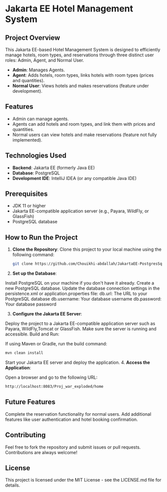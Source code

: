 # Jakarta EE Hotel Management System

## Project Overview

This Jakarta EE-based Hotel Management System is designed to efficiently manage hotels, room types, and reservations through three distinct user roles: Admin, Agent, and Normal User.

- **Admin**: Manages Agents.
- **Agent**: Adds hotels, room types, links hotels with room types (prices and quantities).
- **Normal User**: Views hotels and makes reservations (feature under development).

## Features

- Admin can manage agents.
- Agents can add hotels and room types, and link them with prices and quantities.
- Normal users can view hotels and make reservations (feature not fully implemented).

## Technologies Used

- **Backend**: Jakarta EE (formerly Java EE)
- **Database**: PostgreSQL
- **Development IDE**: IntelliJ IDEA (or any compatible Java IDE)
  
## Prerequisites

- JDK 11 or higher
- Jakarta EE-compatible application server (e.g., Payara, WildFly, or GlassFish)
- PostgreSQL database

## How to Run the Project

1. **Clone the Repository**:
   Clone this project to your local machine using the following command:
   ```bash
   git clone https://github.com/Chouikhi-abdallah/JakartaEE-PostgresSql-HotelManagement-Project.git
   ```
  
2. **Set up the Database**:

Install PostgreSQL on your machine if you don't have it already.
Create a new PostgreSQL database.
Update the database connection settings in the persistence.xml or application.properties file:
db.url: The URL to your PostgreSQL database
db.username: Your database username
db.password: Your database password

3. **Configure the Jakarta EE Server**:

Deploy the project to a Jakarta EE-compatible application server such as Payara, WildFly,Tomcat or GlassFish.
Make sure the server is running and accessible.
Build and Run:

If using Maven or Gradle, run the build command:
```bash
mvn clean install
```
Start your Jakarta EE server and deploy the application.
4. **Access the Application**:

Open a browser and go to the following URL:
```bash
http://localhost:8083/Proj_war_exploded/home
```
## Future Features
Complete the reservation functionality for normal users.
Add additional features like user authentication and hotel booking confirmation.
## Contributing
Feel free to fork the repository and submit issues or pull requests. Contributions are always welcome!

## License
This project is licensed under the MIT License - see the LICENSE.md file for details.
